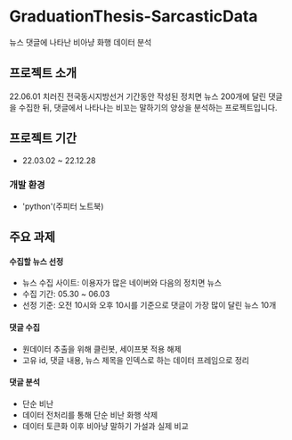 # GraduationThesis-SarcasticData
뉴스 댓글에 나타난 비아냥 화행 데이터 분석

## 프로젝트 소개
22.06.01 치러진 전국동시지방선거 기간동안 작성된 정치면 뉴스 200개에 달린 댓글을 수집한 뒤, 댓글에서 나타나는 비꼬는 말하기의 양상을 분석하는 프로젝트입니다.

## 프로젝트 기간
- 22.03.02 ~ 22.12.28

### 개발 환경
- 'python'(주피터 노트북)

## 주요 과제
#### 수집할 뉴스 선정
- 뉴스 수집 사이트: 이용자가 많은 네이버와 다음의 정치면 뉴스
- 수집 기간: 05.30 ~ 06.03
- 선정 기준: 오전 10시와 오후 10시를 기준으로 댓글이 가장 많이 달린 뉴스 10개

#### 댓글 수집
- 원데이터 추출을 위해 클린봇, 세이프봇 적용 해제
- 고유 id, 댓글 내용, 뉴스 제목을 인덱스로 하는 데이터 프레임으로 정리

#### 댓글 분석
- 단순 비난
- 데이터 전처리를 통해 단순 비난 화행 삭제
- 데이터 토큰화 이후 비아냥 말하기 가설과 실제 비교
